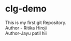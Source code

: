 # clg-demo
This is my first git Repository.
<br>
Author - Ritika Hiroji 
<br>
Author-Jayu patil
hii
